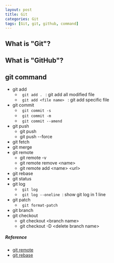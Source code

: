 ```yaml
---
layout: post
title: Git
categories: Git
tags: [Git, git, github, command]
---
```


## What is "Git"?

## What is "GitHub"?

## git command
- git add
    - <code> git add . </code> : git add all modified file
    - <code> git add \<file name> </code> : git add specific file
- git commit
    - <code> git commit -s </code>
    - <code> git commit -m </code>
    - <code> git commit --amend </code>
- git push
    - git push
    - git push --force
- git fetch
- git merge
- git remote
    - git remote -v
    - git remote remove \<name>
    - git remote add \<name> \<url>
- git rebase
- git status
- git log
    - <code> git log </code>
    - <code> git log --oneline </code>: show git log in 1 line
- git patch
    - <code> git format-patch </code>
- git branch
- git checkout
    - git checkout \<branch name>
    - git checkout -D \<delete branch name>



##### Reference
- [git remote](https://www.gitkraken.com/learn/git/tutorials/what-is-git-remote)
- [git rebase](https://www.atlassian.com/ko/git/tutorials/merging-vs-rebasing)